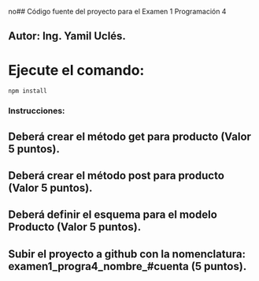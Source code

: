 no## Código fuente del proyecto para el Examen 1 Programación 4
## Autor: Ing. Yamil Uclés.

# Ejecute el comando:
```
npm install
```

### Instrucciones: 
## Deberá crear el método get para producto (Valor 5 puntos).
## Deberá crear el método post para producto (Valor 5 puntos).
## Deberá definir el esquema para el modelo Producto (Valor 5 puntos).
## Subir el proyecto a github con la nomenclatura: examen1_progra4_nombre_#cuenta (5 puntos).
